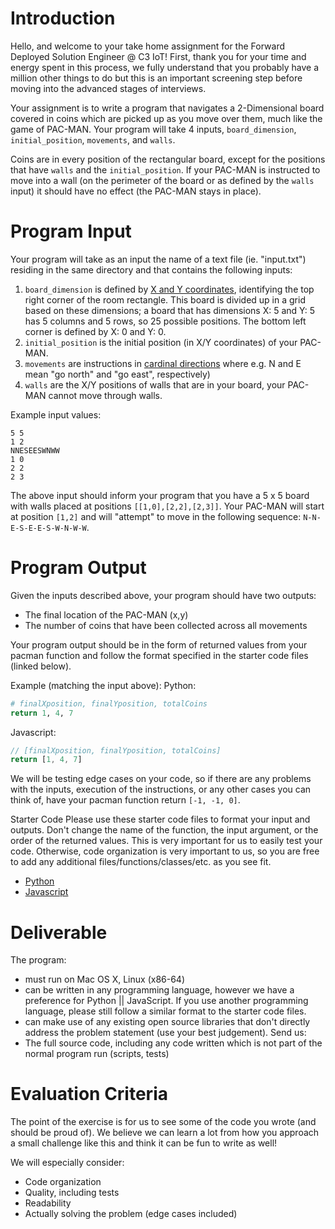 # Introduction
Hello, and welcome to your take home assignment for the Forward Deployed Solution Engineer @ C3 IoT! First, thank you for your time and energy spent in this process, we fully understand that you probably have a million other things to do but this is an important screening step before moving into the advanced stages of interviews.

Your assignment is to write a program that navigates a 2-Dimensional board covered in coins which are picked up as you move over them, much like the game of PAC-MAN. Your program will take 4 inputs, `board_dimension`, `initial_position`, `movements`, and `walls`.

Coins are in every position of the rectangular board, except for the positions that have `walls` and the `initial_position`. If your PAC-MAN is instructed to move into a wall (on the perimeter of the board or as defined by the `walls` input) it should have no effect (the PAC-MAN stays in place).

# Program Input
Your program will take as an input the name of a text file (ie. "input.txt") residing in the same directory and that contains the following inputs:

1. `board_dimension` is defined by [X and Y coordinates](https://en.wikipedia.org/wiki/Cartesian_coordinate_system), identifying the top right corner of the room rectangle. This board is divided up in a grid based on these dimensions; a board that has dimensions X: 5 and Y: 5 has 5 columns and 5 rows, so 25 possible positions. The bottom left corner is defined by X: 0 and Y: 0.
2. `initial_position` is the initial position (in X/Y coordinates) of your PAC-MAN.
3. `movements` are instructions in [cardinal directions](https://en.wikipedia.org/wiki/Cardinal_direction) where e.g. N and E mean "go north" and "go east", respectively)
4. `walls` are the X/Y positions of walls that are in your board, your PAC-MAN cannot move through walls.

Example input values:
```
5 5
1 2
NNESEESWNWW
1 0
2 2
2 3
```

The above input should inform your program that you have a 5 x 5 board with walls placed at positions `[[1,0],[2,2],[2,3]]`. Your PAC-MAN will start at position `[1,2]` and will "attempt" to move in the following sequence: `N-N-E-S-E-E-S-W-N-W-W`.

# Program Output
Given the inputs described above, your program should have two outputs:

- The final location of the PAC-MAN (x,y)
- The number of coins that have been collected across all movements

Your program output should be in the form of returned values from your pacman function and follow the format specified in the starter code files (linked below).

Example (matching the input above):
Python:
```py
# finalXposition, finalYposition, totalCoins
return 1, 4, 7
```
Javascript:
```js
// [finalXposition, finalYposition, totalCoins]
return [1, 4, 7]
```
We will be testing edge cases on your code, so if there are any problems with the inputs, execution of the instructions, or any other cases you can think of, have your pacman function return `[-1, -1, 0]`.

Starter Code
Please use these starter code files to format your input and outputs. Don't change the name of the function, the input argument, or the order of the returned values. This is very important for us to easily test your code. Otherwise, code organization is very important to us, so you are free to add any additional files/functions/classes/etc. as you see fit.

- [Python](https://github.com/c3ai/pacman/blob/master/boilerplates/pacman.py)
- [Javascript](https://github.com/c3ai/pacman/blob/master/boilerplates/pacman.js)

# Deliverable
The program:

- must run on Mac OS X, Linux (x86-64)
- can be written in any programming language, however we have a preference for Python || JavaScript. If you use another programming language, please still follow a similar format to the starter code files.
- can make use of any existing open source libraries that don't directly address the problem statement (use your best judgement).
Send us:
- The full source code, including any code written which is not part of the normal program run (scripts, tests)

# Evaluation Criteria
The point of the exercise is for us to see some of the code you wrote (and should be proud of). We believe we can learn a lot from how you approach a small challenge like this and think it can be fun to write as well!

We will especially consider:
- Code organization
- Quality, including tests
- Readability
- Actually solving the problem (edge cases included)
